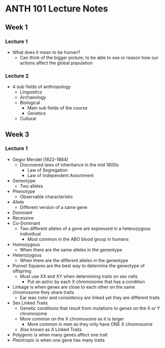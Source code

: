 # ANTH 101 Lecture Notes
## Week 1

### Lecture 1
* What does it mean to be human?
	* Can think of the bigger picture; to be able to see or reason how our actions affect the global population

### Lecture 2
* 4 sub fields of anthropology
	* Linguistics
	* Archaeology
	* Biological
		* Main sub fields of the course
		* Genetics
	* Cultural

## Week 3

### Lecture 1
* Gegor Mendel (1822-1884)
	* Discovered laws of inheritance in the mid 1800s
		* Law of Segregation
		* Law of Independent Assortment
* Geneotype
	* Two alleles
* Phenotype
	* Observable characteristic
* Allele
	* Different version of a same gene
* Dominant
* Recessive
* Co-Dominant
	* Two different alleles of a gene are expressed in a heterozygous individiual
		* Most common in the ABO blood group in humans
* Homozygous
	* When there are the same alleles in the geneotype
* Heterozygous
	* When there are the different alleles in the geneotype
* Punnet Squares are the best way to determine the geneotype of offspring
	* Must use XX and XY when determining traits on sex cells
		* Put an astric by each X chromosome that has a condition
* Linkage is when genes are close to each other on the same chromosome they share traits
	* Ear wax color and consistency are linked yet they are different traits
* Sex Linked Traits
	* Genetic conditions that result from mutations to genes on the X or Y chromosome
	* More common on the X chromosome as it is larger
		* More common in men as they only have ONE X chromosome
	* Also known as X Linked Traits
* Polygenic is when many genes affect one trait
* Pleiotropic is when one gene has many traits